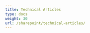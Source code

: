 ```yaml
---
title: Technical Articles
type: docs
weight: 30
url: /sharepoint/technical-articles/
---
```


